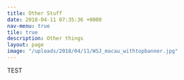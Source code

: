 ```yaml
---
title: Other Stuff
date: 2018-04-11 07:35:36 +0000
nav-menu: true
tile: true
description: Other things
layout: page
image: "/uploads/2018/04/11/WSJ_macau_withtopbanner.jpg"
---
```

TEST
